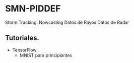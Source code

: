 # SMN-PIDDEF
Storm Tracking. Nowcasting
Datos de Rayos
Datos de Radar

## Tutoriales.

- TensorFlow
  - MNIST para principiantes


